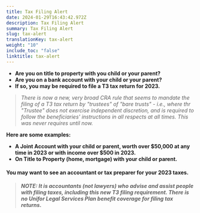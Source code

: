 ```yaml
---
title: Tax Filing Alert
date: 2024-01-29T16:43:42.972Z
description: Tax Filing Alert
summary: Tax Filing Alert
slug: tax-alert
translationKey: tax-alert
weight: "10"
include_toc: "false"
linktitle: tax-alert
---
```

* **Are you on title to property with you child or your parent?**
* **Are you on a bank account with your child or your parent?**
* **If so, you may be required to file a T3 tax return for 2023.**

> *T﻿here is now a new, very broad CRA rule that seems to mandate the filing of a T3 tax return by "trustees" of "bare trusts" - i.e., where thr "Trustee" does not exercise independent discretion, and is required to follow the beneficiaries' instructions in all respects at all times. This was never requires until now.*

**H﻿ere are some examples:**

* **A﻿ Joint Account with your child or parent, worth over $50,000 at any time in 2023 or with income over $500 in 2023.**
* **O﻿n Title to Property (home, mortgage) with your child or parent.**

#### **Y﻿ou may want to see an accountant or tax preparer for your 2023 taxes.**

> ***N﻿OTE: It is accountants (not lawyers) who advise and assist people with filing taxes, including this new T3 filing requirement. There is no Unifor Legal Services Plan benefit coverage for filing tax returns.***